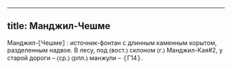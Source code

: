 
---
title: Манджил-Чешме
---
Манджил-⟦Чешме⟧
: источник-фонтан с длинным каменным корытом, разделенным надвое. В лесу, под ⦅вост.⦆ склоном ⦅г.⦆ Манджил-Кая#2, у старой дороги – ⦅ср.⦆ ⦅рпл.⦆ манжули – ⦃Г14⦄.

